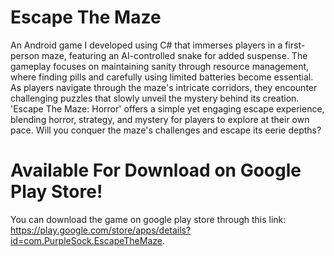 # Escape The Maze
An Android game I developed using C# that immerses players in a first-person maze, featuring an AI-controlled snake for added suspense. The gameplay focuses on maintaining sanity through resource management, where finding pills and carefully using limited batteries become essential. As players navigate through the maze's intricate corridors, they encounter challenging puzzles that slowly unveil the mystery behind its creation. 'Escape The Maze: Horror' offers a simple yet engaging escape experience, blending horror, strategy, and mystery for players to explore at their own pace. Will you conquer the maze's challenges and escape its eerie depths?

# Available For Download on Google Play Store!
You can download the game on google play store through this link: https://play.google.com/store/apps/details?id=com.PurpleSock.EscapeTheMaze.
